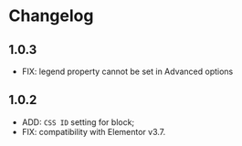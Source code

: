 # Changelog

## 1.0.3
* FIX: legend property cannot be set in Advanced options

## 1.0.2
* ADD: `CSS ID` setting for block;
* FIX: compatibility with Elementor v3.7.

